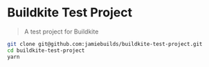 # Buildkite Test Project

> A test project for Buildkite

```sh
git clone git@github.com:jamiebuilds/buildkite-test-project.git
cd buildkite-test-project
yarn
```
